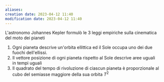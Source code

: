 ```yaml
---
aliases: 
creation date: 2023-04-12 11:40
modification date: 2023-04-12 11:40
---
```


L'astronomo Johannes Kepler formulò le 3 leggi empiriche sulla cinematica del moto dei pianeti

1. Ogni pianeta descrive un'orbita ellittica ed il Sole occupa uno dei due fuochi dell'ellissi.
2. Il vettore posizione di ogni pianeta rispetto al Sole descrive aree uguali in tempi uguali
3. Il quadrato del tempo di rivoluzione di ciascun pianeta è proporzionale al cubo del semiasse maggiore della sua orbita $T^2$

